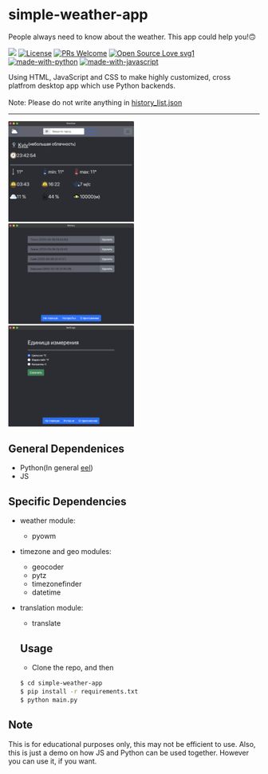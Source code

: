 # simple-weather-app
People always need to know about the weather. This app could help you!🙃

![](https://api.visitorbadge.io/api/VisitorHit?user=YarikHrabovetsf&repo=simple-weather-app&countColor=%237B1E7A)
[![License](https://img.shields.io/badge/License-Apache_2.0-green.svg)](https://github.com/YarikHrabovets/simple-weather-app/LICENSE)
[![PRs Welcome](https://img.shields.io/badge/PRs-welcome-brightgreen.svg?style=flat-square)](http://makeapullrequest.com)
[![Open Source Love svg1](https://badges.frapsoft.com/os/v1/open-source.svg?v=103)](https://github.com/ellerbrock/open-source-badges/)
<br>
[![made-with-python](https://img.shields.io/badge/Made%20with-Python-1f425f.svg)](https://www.python.org/)
[![made-with-javascript](https://img.shields.io/badge/Made%20with-JavaScript-1f425f.svg)](https://www.javascript.com)

Using HTML, JavaScript and CSS to make highly customized, cross platfrom desktop app which use Python backends.
<br>
<br>
Note: Please do not write anything in [history_list.json](https://github.com/YarikHrabovets/simple-weather-app/blob/main/history_list.json)
<hr>
<img src="/samples/preview1.png" width="50%" />
<img src="/samples/preview2.png" width="50%" />
<img src="/samples/preview3.png" width="50%" />

## General Dependenices
  * Python(In general [eel](https://github.com/ChrisKnott/Eel))
  * JS

 ## Specific Dependencies
  * weather module:
    * pyowm
   
  * timezone and geo modules:
    * geocoder
    * pytz
    * timezonefinder
    * datetime

 * translation module: 
    * translate

    ## Usage
      * Clone the repo, and then
      ```sh
      $ cd simple-weather-app
      $ pip install -r requirements.txt
      $ python main.py
      ```

## Note
This is for educational purposes only, this may not be efficient to use. Also, this is just a demo on how
JS and Python can be used together. However you can use it, if you want.
